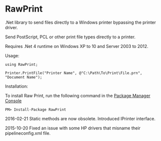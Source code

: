 RawPrint
========

.Net library to send files directly to a Windows printer bypassing the printer driver.

Send PostScript, PCL or other print file types directly to a printer.

Requires .Net 4 runtime on Windows XP to 10 and Server 2003 to 2012.

Usage:

	using RawPrint;
	
	Printer.PrintFile("Printer Name", @"C:\Path\To\Print\File.prn", "Document Name");

Installation:

To install Raw Print, run the following command in the [Package Manager Console](http://docs.nuget.org/docs/start-here/using-the-package-manager-console)

	PM> Install-Package RawPrint

2016-02-21	Static methods are now obsolete.
			Introduced IPrinter interface.

2015-10-20	Fixed an issue with some HP drivers that misname their pipelineconfig.xml file.